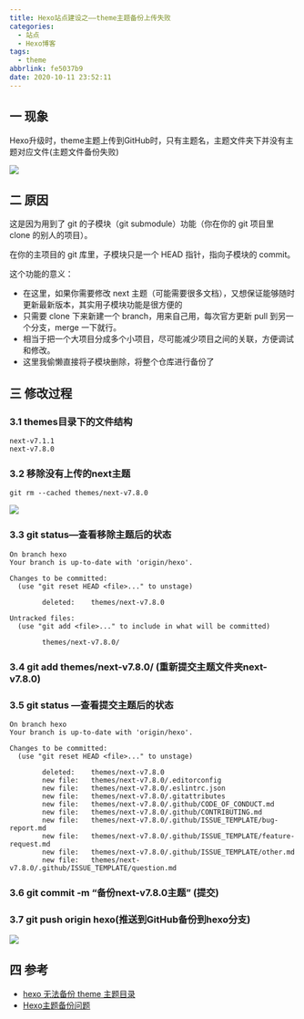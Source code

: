 ```yaml
---
title: Hexo站点建设之——theme主题备份上传失败
categories:
  - 站点
  - Hexo博客
tags:
  - theme
abbrlink: fe5037b9
date: 2020-10-11 23:52:11
---
```

## 一 现象

Hexo升级时，theme主题上传到GitHub时，只有主题名，主题文件夹下并没有主题对应文件(主题文件备份失败)

![][1]
<!--more-->

## 二 原因

这是因为用到了 git 的子模块（git submodule）功能（你在你的 git 项目里 clone 的别人的项目）。

在你的主项目的 git 库里，子模块只是一个 HEAD 指针，指向子模块的 commit。

这个功能的意义： 

*  在这里，如果你需要修改 next 主题（可能需要很多文档），又想保证能够随时更新最新版本，其实用子模块功能是很方便的 
*  只需要 clone 下来新建一个 branch，用来自己用，每次官方更新 pull 到另一个分支，merge 一下就行。 
*  相当于把一个大项目分成多个小项目，尽可能减少项目之间的关联，方便调试和修改。 
*  这里我偷懒直接将子模块删除，将整个仓库进行备份了 

## 三 修改过程

### 3.1 themes目录下的文件结构

```
next-v7.1.1
next-v7.8.0
```

### 3.2 移除没有上传的next主题

```
git rm --cached themes/next-v7.8.0
```
![][2]

### 3.3  git status—查看移除主题后的状态

```
On branch hexo
Your branch is up-to-date with 'origin/hexo'.

Changes to be committed:
  (use "git reset HEAD <file>..." to unstage)

        deleted:    themes/next-v7.8.0

Untracked files:
  (use "git add <file>..." to include in what will be committed)

        themes/next-v7.8.0/
```

###    3.4 git add themes/next-v7.8.0/ (重新提交主题文件夹next-v7.8.0)

### 3.5  git status —查看提交主题后的状态

```
On branch hexo
Your branch is up-to-date with 'origin/hexo'.

Changes to be committed:
  (use "git reset HEAD <file>..." to unstage)

        deleted:    themes/next-v7.8.0
        new file:   themes/next-v7.8.0/.editorconfig
        new file:   themes/next-v7.8.0/.eslintrc.json
        new file:   themes/next-v7.8.0/.gitattributes
        new file:   themes/next-v7.8.0/.github/CODE_OF_CONDUCT.md
        new file:   themes/next-v7.8.0/.github/CONTRIBUTING.md
        new file:   themes/next-v7.8.0/.github/ISSUE_TEMPLATE/bug-report.md
        new file:   themes/next-v7.8.0/.github/ISSUE_TEMPLATE/feature-request.md
        new file:   themes/next-v7.8.0/.github/ISSUE_TEMPLATE/other.md
        new file:   themes/next-v7.8.0/.github/ISSUE_TEMPLATE/question.md
```

### 3.6  git commit -m “备份next-v7.8.0主题” (提交)

### 3.7  git push origin hexo(推送到GitHub备份到hexo分支)
![][3]

## 四 参考

* [hexo 无法备份 theme 主题目录][11]
* [Hexo主题备份问题][12]



[1]:https://cdn.staticaly.com/gh/PGzxc/CDN/master/blog-image/hexo-github-theme-next-backup-error.png
[2]:https://cdn.staticaly.com/gh/PGzxc/CDN/master/blog-image/hexo-cached-themes-remove.png
[3]:https://cdn.staticaly.com/gh/PGzxc/CDN/master/blog-image/hexo-next-branch-backup-success.png



[11]:https://www.dazhuanlan.com/2019/08/18/5d58496a9da79/?__cf_chl_jschl_tk__=372bb05bb8e50001d1662fa2a190cd8dbc163678-1602429794-0-AcNTEfQQqJNwucpWTiskea87Bvhgc6IwD1AjQgH0-fFFV8YDaW4Vpux2DvJ357Sr0OQP-TavxXJaeCsVtvf-GqAI46N-mAyru4-3ua3dfgNH27IwlSSpYnz8AfVR9vyQUnnl33l-O5HIH-h7ykItGrYlfUppPqz08acJIlgPZqD4_4ZqVA5kFu8AXUVCIq_kEbjMyojsQNTGqtw5gSunUhAFUFHxsG1fX3BA1N5qQ_jzb8gt2IlnBqAyG13NsgA6uUHz-gqLfiHpFt2glTJ_v7ZQky96kE--unyCwznJn3Nb71KFL1B4IRP7pJuAaPuvrw
[12]:https://blog.csdn.net/weixin_40375601/article/details/99439860